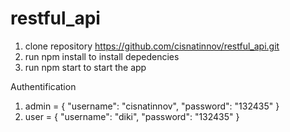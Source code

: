 # restful_api

1. clone repository https://github.com/cisnatinnov/restful_api.git
2. run npm install to install depedencies
3. run npm start to start the app

Authentification
1. admin = {
    "username": "cisnatinnov",
    "password": "132435"
}
2. user = {
    "username": "diki",
    "password": "132435"
}
